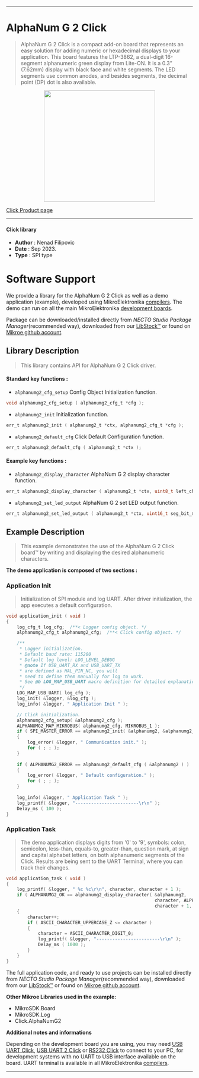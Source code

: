 
---
# AlphaNum G 2 Click

> AlphaNum G 2 Click is a compact add-on board that represents an easy solution for adding numeric or hexadecimal displays to your application. This board features the LTP-3862, a dual-digit 16-segment alphanumeric green display from Lite-ON. It is a 0.3” (7.62mm) display with black face and white segments. The LED segments use common anodes, and besides segments, the decimal point (DP) dot is also available.

<p align="center">
  <img src="https://download.mikroe.com/images/click_for_ide/alphanumg2_click.png" height=300px>
</p>

[Click Product page](https://www.mikroe.com/alphanum-g-2-click)

---


#### Click library

- **Author**        : Nenad Filipovic
- **Date**          : Sep 2023.
- **Type**          : SPI type


# Software Support

We provide a library for the AlphaNum G 2 Click
as well as a demo application (example), developed using MikroElektronika
[compilers](https://www.mikroe.com/necto-studio).
The demo can run on all the main MikroElektronika [development boards](https://www.mikroe.com/development-boards).

Package can be downloaded/installed directly from *NECTO Studio Package Manager*(recommended way), downloaded from our [LibStock&trade;](https://libstock.mikroe.com) or found on [Mikroe github account](https://github.com/MikroElektronika/mikrosdk_click_v2/tree/master/clicks).

## Library Description

> This library contains API for AlphaNum G 2 Click driver.

#### Standard key functions :

- `alphanumg2_cfg_setup` Config Object Initialization function.
```c
void alphanumg2_cfg_setup ( alphanumg2_cfg_t *cfg );
```

- `alphanumg2_init` Initialization function.
```c
err_t alphanumg2_init ( alphanumg2_t *ctx, alphanumg2_cfg_t *cfg );
```

- `alphanumg2_default_cfg` Click Default Configuration function.
```c
err_t alphanumg2_default_cfg ( alphanumg2_t *ctx );
```

#### Example key functions :

- `alphanumg2_display_character` AlphaNum G 2 display character function.
```c
err_t alphanumg2_display_character ( alphanumg2_t *ctx, uint8_t left_char, uint16_t left_brightness, uint8_t right_char, uint16_t right_brightness );
```

- `alphanumg2_set_led_output` AlphaNum G 2 set LED output function.
```c
err_t alphanumg2_set_led_output ( alphanumg2_t *ctx, uint16_t seg_bit_mask, alphanumg2_dot_t seg_dot, uint16_t brightness );
```

## Example Description

> This example demonstrates the use of the AlphaNum G 2 Click board™ 
> by writing and displaying the desired alphanumeric characters.

**The demo application is composed of two sections :**

### Application Init

> Initialization of SPI module and log UART.
> After driver initialization, the app executes a default configuration.

```c
void application_init ( void )
{
    log_cfg_t log_cfg;  /**< Logger config object. */
    alphanumg2_cfg_t alphanumg2_cfg;  /**< Click config object. */

    /** 
     * Logger initialization.
     * Default baud rate: 115200
     * Default log level: LOG_LEVEL_DEBUG
     * @note If USB_UART_RX and USB_UART_TX 
     * are defined as HAL_PIN_NC, you will 
     * need to define them manually for log to work. 
     * See @b LOG_MAP_USB_UART macro definition for detailed explanation.
     */
    LOG_MAP_USB_UART( log_cfg );
    log_init( &logger, &log_cfg );
    log_info( &logger, " Application Init " );

    // Click initialization.
    alphanumg2_cfg_setup( &alphanumg2_cfg );
    ALPHANUMG2_MAP_MIKROBUS( alphanumg2_cfg, MIKROBUS_1 );
    if ( SPI_MASTER_ERROR == alphanumg2_init( &alphanumg2, &alphanumg2_cfg ) )
    {
        log_error( &logger, " Communication init." );
        for ( ; ; );
    }
    
    if ( ALPHANUMG2_ERROR == alphanumg2_default_cfg ( &alphanumg2 ) )
    {
        log_error( &logger, " Default configuration." );
        for ( ; ; );
    }
    
    log_info( &logger, " Application Task " );
    log_printf( &logger, "------------------------\r\n" );
    Delay_ms ( 100 );
}
```

### Application Task

> The demo application displays digits from '0' to '9', 
> symbols: colon, semicolon, less-than, equals-to, greater-than, question mark, at sign 
> and capital alphabet letters, on both alphanumeric segments of the Click. 
> Results are being sent to the UART Terminal, where you can track their changes.

```c
void application_task ( void )
{
    log_printf( &logger, " %c %c\r\n", character, character + 1 );
    if ( ALPHANUMG2_OK == alphanumg2_display_character( &alphanumg2, 
                                                        character, ALPHANUMG2_BRIGHTNESS_MAX, 
                                                        character + 1, ALPHANUMG2_BRIGHTNESS_MAX ) )
    {
        character++;
        if ( ASCII_CHARACTER_UPPERCASE_Z <= character )
        {
            character = ASCII_CHARACTER_DIGIT_0;
            log_printf( &logger, "------------------------\r\n" );
            Delay_ms ( 1000 );
        }
    }
}
```

The full application code, and ready to use projects can be installed directly from *NECTO Studio Package Manager*(recommended way), downloaded from our [LibStock&trade;](https://libstock.mikroe.com) or found on [Mikroe github account](https://github.com/MikroElektronika/mikrosdk_click_v2/tree/master/clicks).

**Other Mikroe Libraries used in the example:**

- MikroSDK.Board
- MikroSDK.Log
- Click.AlphaNumG2

**Additional notes and informations**

Depending on the development board you are using, you may need
[USB UART Click](https://www.mikroe.com/usb-uart-click),
[USB UART 2 Click](https://www.mikroe.com/usb-uart-2-click) or
[RS232 Click](https://www.mikroe.com/rs232-click) to connect to your PC, for
development systems with no UART to USB interface available on the board. UART
terminal is available in all MikroElektronika
[compilers](https://shop.mikroe.com/compilers).

---
